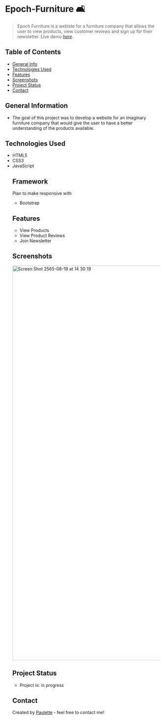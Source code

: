 # Epoch-Furniture 🛋
> Epoch Furniture is a webiste for a furniture company that allows the user to view products, view customer reviews and sign up for their newsletter.
> Live demo [_here_](https://epoch-furniture.netlify.app/).

## Table of Contents
* [General Info](#general-information)
* [Technologies Used](#technologies-used)
* [Features](#features)
* [Screenshots](#screenshots)
* [Project Status](#project-status)
* [Contact](#contact)


## General Information
<ul><li>The goal of this project was to develop a website for an imaginary furniture company that would give the user to have a better understanding of the products available.</li></ul>


## Technologies Used
<ul>
  <li>HTML5</li>
  <li>CSS3</li>
  <li>JavaScript</li>

  
## Framework 

Plan to make responsive with

 <ul> <li>Bootstrap</li></ul>


## Features

<ul>
  <li>View Products</li>
  <li>View Product Reviews</li>
  <li>Join Newsletter</li>
</ul>
 


## Screenshots

<img width="1280" alt="Screen Shot 2565-08-19 at 14 30 19" src="https://user-images.githubusercontent.com/96970580/185549568-26f843cc-dc0c-430c-87bb-bfbafcb7257c.png">





## Project Status
<ul>
<li>Project is: in progress </li></ul>


    
   


## Contact
Created by [Paulette](https://paulette-zaldivar-flores.netlify.app/) - feel free to contact me!

